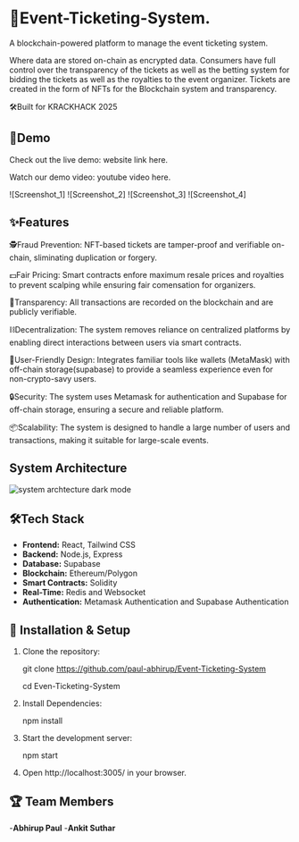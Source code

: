# 🚀Event-Ticketing-System.

A blockchain-powered platform to manage the event ticketing system.

Where data are stored on-chain as encrypted data. Consumers have full control over the transparency of the tickets as well as the betting system for bidding the tickets as well as the royalties to the event organizer. Tickets are created in the form of NFTs for the Blockchain system and transparency.

🛠Built for KRACKHACK 2025

## 🎥Demo
 
 Check out the live demo: website link here.

 Watch our demo video: youtube video here.

 ![Screenshot_1]
 ![Screenshot_2]
 ![Screenshot_3]
 ![Screenshot_4]

 ## ✨Features
 🕵️Fraud Prevention: NFT-based tickets are tamper-proof and verifiable on-chain, sliminating duplication or forgery.

 💵Fair Pricing: Smart contracts enfore maximum resale prices and royalties to prevent scalping while ensuring fair comensation for organizers.

 📢Transparency: All transactions are recorded on the blockchain and are publicly verifiable.
 
 ⛓️Decentralization: The system removes reliance on centralized platforms by enabling direct interactions between users via smart contracts.

 🎨User-Friendly Design: Integrates familiar tools like wallets (MetaMask) with off-chain storage(supabase) to provide a seamless experience even for non-crypto-savy users.

 🔒Security: The system uses Metamask for authentication and Supabase for off-chain storage, ensuring a secure and reliable platform.

 📦Scalability: The system is designed to handle a large number of users and transactions, making it suitable for large-scale events.

 ## System Architecture


![system archtecture dark mode](https://github.com/user-attachments/assets/41e09103-c6dc-4423-a3a1-b01ade33bba9)

 

 ## 🛠Tech Stack
 - **Frontend:** React, Tailwind CSS
 - **Backend:** Node.js, Express
 - **Database:** Supabase
 - **Blockchain:** Ethereum/Polygon
 - **Smart Contracts:** Solidity
 - **Real-Time:** Redis and Websocket
 - **Authentication:** Metamask Authentication and Supabase Authentication


 ## 🚀 Installation & Setup

 1. Clone the repository:
 
    git clone https://github.com/paul-abhirup/Event-Ticketing-System

    cd Even-Ticketing-System


 2. Install Dependencies:
    
    npm install


 3. Start the development server:
    
    npm start


 4. Open http://localhost:3005/ in your browser.


 ## 🏆 Team Members
 
 -**Abhirup Paul**
 -**Ankit Suthar**
